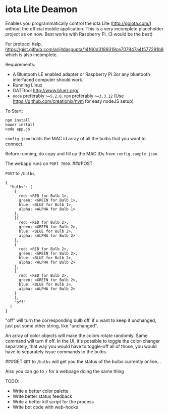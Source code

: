 iota Lite Deamon
================

Enables you programmatically control the iota Lite (http://goiota.com/) without the official mobile application. This is a very incomplete placeholder project as on now. Best works with Raspberry Pi. (3 would be the best)

For protocol help, https://gist.github.com/arijitdasgupta/14f60d3189319ce707847a4f577291b8 which is also incomplete.

Requirements:
 - A Bluetooth LE enabled adapter or Raspberry Pi 3or any bluetooth interfaced computer should work.
 - Running Linux
 - GATTtool http://www.bluez.org/
 - `node` preferably `>=5.2.0`, `npm` preferably `>=3.3.12` (Use https://github.com/creationix/nvm for easy nodeJS setup)

To Start:
```
npm install
bower install
node app.js
```

`config.json` holds the MAC id array of all the bulbs that you want to connect.

Before running, do copy and fill up the MAC IDs from `config.sample.json`.

The webapp runs on `PORT 7000`.
###POST

`POST` to `/bulbs`,
```
{
  "bulbs": [
    {
      red: <RED for Bulb 1>,
      green: <GREEN for Bulb 1>,
      blue: <BLUE for Bulb 1>,
      alpha: <ALPHA for Bulb 1>
    },
    [{
      red: <RED for Bulb 2>,
      green: <GREEN for Bulb 2>,
      blue: <BLUE for Bulb 2>,
      alpha: <ALPHA for Bulb 2>
    },
    {
      red: <RED for Bulb 2>,
      green: <GREEN for Bulb 2>,
      blue: <BLUE for Bulb 2>,
      alpha: <ALPHA for Bulb 2>
    },
    {
      red: <RED for Bulb 2>,
      green: <GREEN for Bulb 2>,
      blue: <BLUE for Bulb 2>,
      alpha: <ALPHA for Bulb 2>
    }
    ],
    "off"
  ]
}
```

"off" will turn the corresponding bulb off. if u want to keep it unchanged, just put some other string, like "unchanged".

An array of color objects will make the colors rotate randomly. Same command will turn if off. In the UI,  it's possible to toggle the color-changer separately, that way you would have to toggle-off all of those, you would have to separately issue commands to the bulbs.

###GET
`GET` to `/bulbs` will get you the status of the bulbs currently online...

Also you can go to `/` for a webpage doing the same thing

TODO:
 - Write a better color palette
 - Write better status feedback
 - Write a better kill script for the process
 - Write bot code with web-hooks

